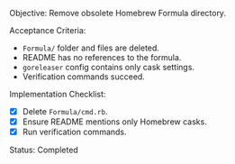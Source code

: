 Objective: Remove obsolete Homebrew Formula directory.

Acceptance Criteria:
- `Formula/` folder and files are deleted.
- README has no references to the formula.
- `goreleaser` config contains only cask settings.
- Verification commands succeed.

Implementation Checklist:
- [x] Delete `Formula/cmd.rb`.
- [x] Ensure README mentions only Homebrew casks.
- [x] Run verification commands.

Status: Completed
